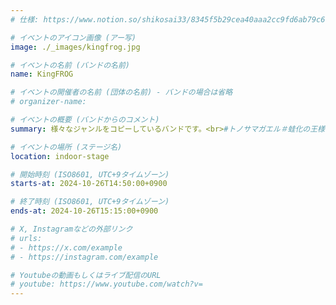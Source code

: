 ```yaml
---
# 仕様: https://www.notion.so/shikosai33/8345f5b29cea40aaa2cc9fd6ab79c6a6?pvs=4#9ae1134163bc41fca64fb5161acf4e19

# イベントのアイコン画像 (アー写)
image: ./_images/kingfrog.jpg

# イベントの名前 (バンドの名前)
name: KingFROG

# イベントの開催者の名前 (団体の名前) - バンドの場合は省略
# organizer-name: 

# イベントの概要 (バンドからのコメント)
summary: 様々なジャンルをコピーしているバンドです。<br>#トノサマガエル＃蛙化の王様

# イベントの場所 (ステージ名)
location: indoor-stage

# 開始時刻 (ISO8601, UTC+9タイムゾーン)
starts-at: 2024-10-26T14:50:00+0900

# 終了時刻 (ISO8601, UTC+9タイムゾーン)
ends-at: 2024-10-26T15:15:00+0900

# X, Instagramなどの外部リンク
# urls:
# - https://x.com/example
# - https://instagram.com/example

# Youtubeの動画もしくはライブ配信のURL
# youtube: https://www.youtube.com/watch?v=
---
```

